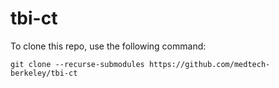 # tbi-ct

To clone this repo, use the following command:

`git clone --recurse-submodules https://github.com/medtech-berkeley/tbi-ct`
